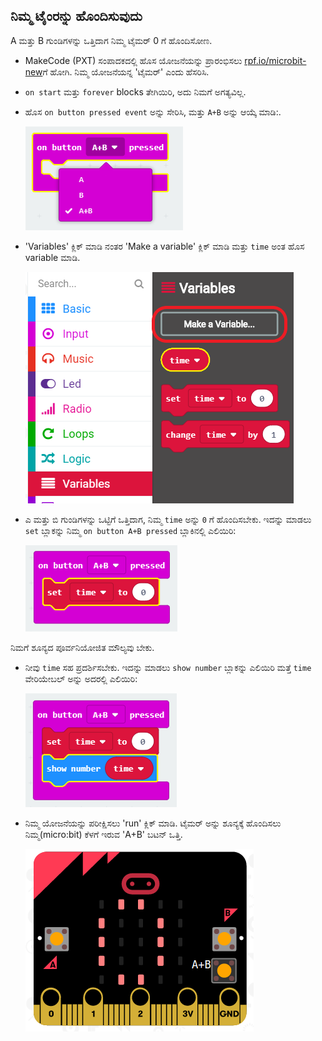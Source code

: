 ## ನಿಮ್ಮ ಟೈಂರನ್ನು ಹೊಂದಿಸುವುದು

A ಮತ್ತು B ಗುಂಡಿಗಳನ್ನು ಒತ್ತಿದಾಗ ನಿಮ್ಮ ಟೈಮರ್ 0 ಗೆ ಹೊಂದಿಸೋಣ.

+ MakeCode (PXT) ಸಂಪಾದಕದಲ್ಲಿ ಹೊಸ ಯೋಜನೆಯನ್ನು ಪ್ರಾರಂಭಿಸಲು <a href="http://rpf.io/microbit-new" target="_blank">rpf.io/microbit-new</a>ಗೆ ಹೋಗಿ. ನಿಮ್ಮ ಯೋಜನೆಯನ್ನ 'ಟೈಮರ್' ಎಂದು ಹೆಸರಿಸಿ.

+ `on start` ಮತ್ತು `forever` blocks ತೇಗಿಯಿರಿ, ಅದು ನಿಮಗೆ ಅಗತ್ಯವಿಲ್ಲ.

+ ಹೊಸ `on button pressed event` ಅನ್ನು ಸೇರಿಸಿ, ಮತ್ತು `A+B` ಅನ್ನು ಆಯ್ಕೆ ಮಾಡಿ:.
    
    ![screenshot](images/clock-a-b.png)

+ 'Variables' ಕ್ಲಿಕ್ ಮಾಡಿ ನಂತರ 'Make a variable' ಕ್ಲಿಕ್ ಮಾಡಿ ಮತ್ತು `time` ಅಂತ ಹೊಸ variable ಮಾಡಿ.
    
    ![screenshot](images/clock-var-time.png)

+ ಎ ಮತ್ತು ಬಿ ಗುಂಡಿಗಳನ್ನು ಒಟ್ಟಿಗೆ ಒತ್ತಿದಾಗ, ನಿಮ್ಮ `time` ಅನ್ನು `0` ಗೆ ಹೊಂದಿಸಬೇಕು. ಇದನ್ನು ಮಾಡಲು `set` ಬ್ಲಾಕನ್ನು ನಿಮ್ಮ `on button A+B pressed` ಬ್ಲಾಕಿನಲ್ಲಿ ಎಲಿಯಿರಿ:
    
    ![screenshot](images/clock-reset-1.png)

ನಿಮಗೆ ಶೂನ್ಯದ ಪೂರ್ವನಿಯೋಜಿತ ಮೌಲ್ಯವು ಬೇಕು.

+ ನೀವು `time` ಸಹ ಪ್ರದರ್ಶಿಸಬೇಕು. ಇದನ್ನು ಮಾಡಲು `show number` ಬ್ಲಾಕನ್ನು ಎಲಿಯಿರಿ ಮತ್ತೆ `time` ವೇರಿಯೇಬಲ್ ಅನ್ನು ಅದರಲ್ಲಿ ಎಲಿಯಿರಿ:
    
    ![screenshot](images/clock-reset-show.png)

+ ನಿಮ್ಮ ಯೋಜನೆಯನ್ನು ಪರೀಕ್ಷಿಸಲು 'run' ಕ್ಲಿಕ್ ಮಾಡಿ. ಟೈಮರ್ ಅನ್ನು ಶೂನ್ಯಕ್ಕೆ ಹೊಂದಿಸಲು ನಿಮ್ಮ(micro:bit) ಕೆಳಗೆ ಇರುವ 'A+B' ಬಟನ್ ಒತ್ತಿ.
    
    ![screenshot](images/clock-test-reset.png)